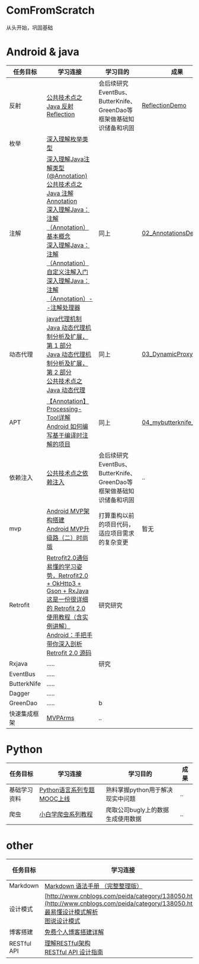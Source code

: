# ComFromScratch
从头开始，巩固基础
# Android & java
 任务目标 | 学习连接 | 学习目的 | 成果
-|-|-| -
反射   |[公共技术点之 Java 反射 Reflection](http://p.codekk.com/blogs/detail/5596953ed6459ae7934997c5)|会后续研究EventBus、ButterKnife、GreenDao等框架做基础知识储备和巩固|[ReflectionDemo](https://github.com/GibsonCool/ComFromScratch/tree/master/01_ReflectionDemo)
枚举   |[深入理解枚举类型](http://blog.csdn.net/javazejian/article/details/71333103#%E7%90%86%E8%A7%A3%E6%9E%9A%E4%B8%BE%E7%B1%BB%E5%9E%8B)| |
注解   | [深入理解Java注解类型(@Annotation)](http://blog.csdn.net/javazejian/article/details/71860633)<br>[公共技术点之 Java 注解 Annotation](http://p.codekk.com/blogs/detail/54cfab086c4761e5001b253b)<br>[深入理解Java：注解（Annotation）基本概念](http://www.cnblogs.com/peida/archive/2013/04/23/3036035.html)<br>[深入理解Java：注解（Annotation）自定义注解入门](http://www.cnblogs.com/peida/archive/2013/04/24/3036689.html)<br>[深入理解Java：注解（Annotation）--注解处理器](http://www.cnblogs.com/peida/archive/2013/04/26/3038503.html)|同上 |[02_AnnotationsDemo](https://github.com/GibsonCool/ComFromScratch/tree/master/02_AnnotationsDemo)
动态代理|[java代理机制](http://www.cnblogs.com/machine/archive/2013/02/21/2921345.html)<br>[Java 动态代理机制分析及扩展，第 1 部分](https://www.ibm.com/developerworks/cn/java/j-lo-proxy1/index.html)<br>[Java 动态代理机制分析及扩展，第 2 部分](https://www.ibm.com/developerworks/cn/java/j-lo-proxy2/)<br>[公共技术点之 Java 动态代理](http://a.codekk.com/detail/Android/Caij/%E5%85%AC%E5%85%B1%E6%8A%80%E6%9C%AF%E7%82%B9%E4%B9%8B%20Java%20%E5%8A%A8%E6%80%81%E4%BB%A3%E7%90%86)|同上|[03_DynamicProxyDemo](https://github.com/GibsonCool/ComFromScratch/tree/master/03_DynamicProxyDemo)
APT    |[【Annotation】Processing-Tool详解](http://blog.csdn.net/hj7jay/article/details/52180023)<br>[Android 如何编写基于编译时注解的项目](http://blog.csdn.net/lmj623565791/article/details/51931859)| 同上|[04_mybutterknife_simple](https://github.com/GibsonCool/ComFromScratch/tree/master/04_mybutterknife_simple)
依赖注入   |[公共技术点之依赖注入](http://p.codekk.com/blogs/detail/54cfab086c4761e5001b253c)|会后续研究EventBus、ButterKnife、GreenDao等框架做基础知识储备和巩固|..
mvp  |[Android MVP架构搭建](http://www.jcodecraeer.com/a/anzhuokaifa/2017/1020/8625.html)<br>[Android MVP升级路（二）时尚版](http://www.jcodecraeer.com/a/anzhuokaifa/2017/1024/8636.html)|打算重构以前的项目代码，适应项目需求的复杂变更|暂无
Retrofit  |[Retrofit2.0通俗易懂的学习姿势，Retrofit2.0 + OkHttp3 + Gson + RxJava](http://blog.csdn.net/qq_26787115/article/details/53034267)<br>[这是一份很详细的 Retrofit 2.0 使用教程（含实例讲解）](http://www.jianshu.com/p/a3e162261ab6)<br>[Android：手把手带你深入剖析 Retrofit 2.0 源码](http://blog.csdn.net/carson_ho/article/details/73732115)|研究研究|
Rxjava   | .....|研究|
EventBus |.....| |
ButterkNife|.....| |
Dagger |.....| |
GreenDao|.....| b|
快速集成框架|[MVPArms](https://github.com/JessYanCoding/MVPArms/blob/master/MVPArms.md)|..



# Python
任务目标|学习连接| 学习目的 |成果
-|-|-|-
基础学习资料|[Python语言系列专题MOOC上线](http://www.icourses.cn/gjjpkc/sy/yw/20170120/t_10443.html)|熟料掌握python用于解决现实中问题|..
爬虫|[小白学爬虫系列教程](http://cuiqingcai.com/4352.html)|爬取公司bugly上的数据生成使用数据|..


# other
任务目标|学习连接|成果
-|-|-
Markdown|[Markdown 语法手册 （完整整理版）](http://blog.leanote.com/post/freewalk/Markdown-%E8%AF%AD%E6%B3%95%E6%89%8B%E5%86%8C#index "Markdown 语法手册 （完整整理版）")|0%
设计模式|[http://www.cnblogs.com/peida/category/138050.html](http://www.cnblogs.com/peida/category/138050.html)<br>[最易懂设计模式解析](http://www.jianshu.com/nb/5752111)<br>[图说设计模式](http://design-patterns.readthedocs.io/zh_CN/latest/index.html#)|..
博客搭建|[免费个人博客搭建详解](http://www.jianshu.com/p/380290deb8f0)|..
RESTful API|[理解RESTful架构](http://www.ruanyifeng.com/blog/2011/09/restful.html)<br>[RESTful API 设计指南](http://www.ruanyifeng.com/blog/2014/05/restful_api.html)|..
